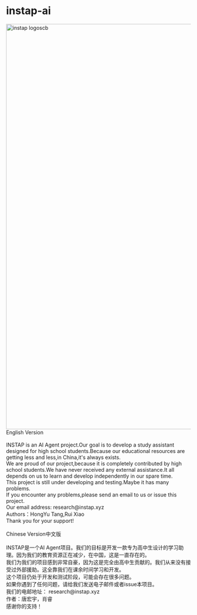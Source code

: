 # instap-ai
<img width="2920" height="1105" alt="instap logoscb" src="https://github.com/user-attachments/assets/4855e660-181e-4532-857c-06528a9b447c" />
<br>English Version
<br>
<br>INSTAP is an AI Agent project.Our goal is to develop a study assistant designed for high school students.Because our educational resources are getting less and less,in China,it's always exists.
<br>We are proud of our project,because it is completely contributed by high school students.We have never received any external assistance.It all depends on us to learn and develop independently in our spare time.
<br>This project is still under developing and testing.Maybe it has many problems.
<br>If you encounter any problems,please send an email to us or issue this project.
<br>Our email address: research@instap.xyz
<br>Authors：HongYu Tang,Rui Xiao
<br>Thank you for your support!
<br>
<br>Chinese Version中文版
<br>
<br>INSTAP是一个AI Agent项目。我们的目标是开发一款专为高中生设计的学习助理。因为我们的教育资源正在减少，在中国，这是一直存在的。
<br>我们为我们的项目感到非常自豪，因为这是完全由高中生贡献的。我们从来没有接受过外部援助。这全靠我们在课余时间学习和开发。
<br>这个项目仍处于开发和测试阶段，可能会存在很多问题。
<br>如果你遇到了任何问题，请给我们发送电子邮件或者issue本项目。
<br>我们的电邮地址： research@instap.xyz
<br>作者：唐宏宇，肖睿
<br>感谢你的支持！
